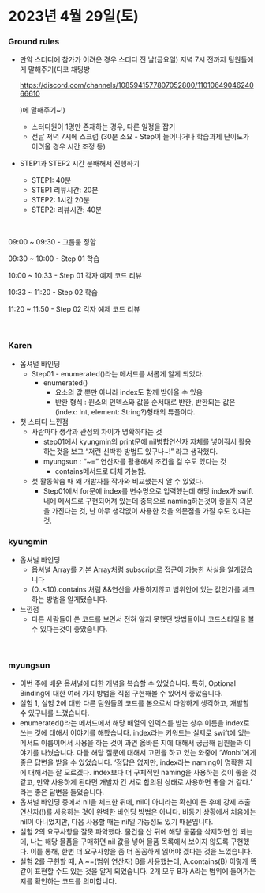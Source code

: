 # 2023년 4월 29일(토) 

### Ground rules

- 만약 스터디에 참가가 어려운 경우 스터디 전 날(금요일) 저녁 7시 전까지 팀원들에게 말해주기(디코 채팅방

  

  https://discord.com/channels/1085941577807052800/1101064904624066610

  )에 말해주기~!)

  - 스터디원이 1명만 존재하는 경우, 다른 일정을 잡기
  - 전날 저녁 7시에 스크럼 (30분 소요 - Step이 늘어나거나 학습과제 난이도가 어려울 경우 시간 조정 등)

- STEP1과 STEP2 시간 분배해서 진행하기

  - STEP1: 40분
  - STEP1 리뷰시간: 20분
  - STEP2: 1시간 20분
  - STEP2: 리뷰시간: 40분

<br/>

09:00 ~ 09:30 - 그룹룰 정함

09:30 ~ 10:00 - Step 01 학습

10:00 ~ 10:33 - Step 01 각자 예제 코드 리뷰

10:33 ~ 11:20 - Step 02 학습

11:20 ~ 11:50 - Step 02 각자 예제 코드 리뷰

<br/>

### Karen

- 옵셔널 바인딩
  - Step01 - enumerated()라는 메서드를 새롭게 알게 되었다.
    - enumerated()
      - 요소의 값 뿐만 아니라 index도 함께 받아올 수 있음
      - 반환 형식 : 원소의 인덱스와 값을 순서대로 반환, 반환되는 값은 (index: Int, element: String?)형태의 튜플이다.
- 첫 스터디 느낀점
  - 사람마다 생각과 관점의 차이가 명확하다는 것
    - step01에서 kyungmin의 print문에 nil병합연산자 자체를 넣어줘서 활용하는것을 보고 “저런 신박한 방법도 있구나~!” 라고 생각했다.
    - myungsun : “~=” 연산자를 활용해서 조건을 걸 수도 있다는 것
      - contains메서드로 대체 가능함.
  - 첫 활동학습 때 왜 개발자를 작가와 비교했는지 알 수 있었다.
    - Step01에서 for문에 index를 변수명으로 입력했는데 해당 index가 swift내에 메서드로 구현되어져 있는데 중복으로 naming하는것이 좋을지 의문을 가진다는 것, 난 아무 생각없이 사용한 것을 의문점을 가질 수도 있다는 것.

### kyungmin

- 옵셔널 바인딩
  - 옵셔널 Array를 기본 Array처럼 subscript로 접근이 가능한 사실을 알게됐습니다
  - (0..<10).contains 처럼 &&연산을 사용하지않고 범위안에 있는 값인가를 체크하는 방법을 알게됐습니다.
- 느낀점
  - 다른 사람들이 쓴 코드를 보면서 전혀 알지 못했던 방법들이나 코드스타일을 볼 수 있다는것이 좋았습니다.

<br/>

### myungsun

- 이번 주에 배운 옵셔널에 대한 개념을 복습할 수 있었습니다. 특히, Optional Binding에 대한 여러 가지 방법을 직접 구현해볼 수 있어서 좋았습니다.
- 실험 1, 실험 2에 대한 다른 팀원들의 코드를 봄으로서 다양하게 생각하고, 개발할 수 있구나를 느꼈습니다.
- enumerated()라는 메서드에서 해당 배열의 인덱스를 받는 상수 이름을 index로 쓰는 것에 대해서 이야기를 해봤습니다. index라는 키워드는 실제로 swift에 있는 메서드 이름이어서 사용을 하는 것이 과연 옳바른 지에 대해서 궁금해 팀원들과 이야기를 나눴습니다. 다들 해당 질문에 대해서 고민을 하고 있는 와중에 ‘Wonbi’에게 좋은 답변을 받을 수 있었습니다. ‘정답은 없지만, index라는 naming이 명확한 지에 대해서는 잘 모르겠다. index보다 더 구체적인 naming을 사용하는 것이 좋을 것 같고, 만약 사용하게 된다면 개발자 간 서로 합의된 상태로 사용하면 좋을 거 같다.’ 라는 좋은 답변을 들었습니다.
- 옵셔널 바인딩 중에서 nil을 체크한 뒤에, nil이 아니라는 확신이 든 후에 강제 추출 연산자(!)를 사용하는 것이 완벽한 바인딩 방법은 아니다. 비동기 상황에서 처음에는 nil이 아니었지만, 다음 사용할 때는 nil일 가능성도 있기 때문입니다.
- 실험 2의 요구사항을 잘못 파악했다. 물건을 산 뒤에 해당 물품을 삭제하면 안 되는데, 나는 해당 물품을 구매하면 nil 값을 넣어 물품 목록에서 보이지 않도록 구현했다. 이를 통해, 한번 더 요구사항을 좀 더 꼼꼼하게 읽어야 겠다는 것을 느꼈습니다.
- 실험 2를 구현할 때, A ~=(범위 연산자) B를 사용했는데, A.contains(B) 이렇게 똑같이 표현할 수도 있는 것을 알게 되었습니다. 2개 모두 B가 A라는 범위에 들어가는 지를 확인하는 코드를 의미합니다.